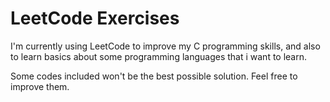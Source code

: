 # LeetCode Exercises

I'm currently using LeetCode to improve my C programming skills, and also to learn basics about some programming languages that i want to learn.

Some codes included won't be the best possible solution. Feel free to improve them.
